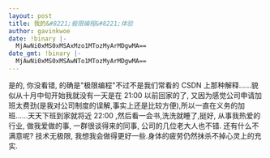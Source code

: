 ```yaml
---
layout: post
title: 我的&#8221;极限编程&#8221;体验
author: gavinkwoe
date: !binary |-
  MjAwNi0xMS0xMSAxMzo1MTozMyArMDgwMA==
date_gmt: !binary |-
  MjAwNi0xMS0xMSAwNTo1MTozMyArMDgwMA==
---
```

是的, 你没看错, 的确是"极限编程"不过不是我们常看的 CSDN 上那种解释......貌似从十月中旬开始我就没有一天是在 21:00 以前回家的了, 又因为感觉公司申请加班太费劲(是我对公司制度的误解,事实上还是比较方便),所以一直在义务的加班......天天下班到家就将近 22:00 ,然后看一会书,洗洗就睡了,挺好, 从事我热爱的行业, 做我爱做的事, 一群很谈得来的同事, 公司的几位老大人也不错. 还有什么不满意呢? 技术无极限, 我想我会做得更好一些.身体的疲劳仍然抹杀不掉心灵上的充实.

